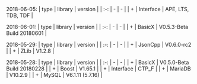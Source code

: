 
2018-06-05:
| type | library | version |
| :-: | - | - |
| + | Interface | APE, LTS, TDB, TDF |
<br>

2018-06-01:
| type | library | version |
| :-: | - | - |
| + | BasicX | V0.5.3-Beta Build 20180601 |
<br>

2018-05-29:
| type | library | version |
| :-: | - | - |
| + | JsonCpp | V0.6.0-rc2 |
| + | ZLib | V1.2.8 |
<br>

2018-05-28:
| type | library | version |
| :-: | - | - |
| + | BasicX | V0.5.0-Beta Build 20180228 |
| + | Boost | V1.65.1 |
| + | Interface | CTP_F |
| + | MariaDB | V10.2.9 |
| + | MySQL | V6.1.11 (5.7.16) |
